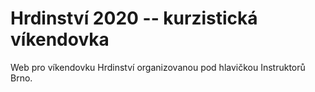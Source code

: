 # Hrdinství 2020 -- kurzistická víkendovka

Web pro víkendovku Hrdinství organizovanou pod hlavičkou Instruktorů Brno.
